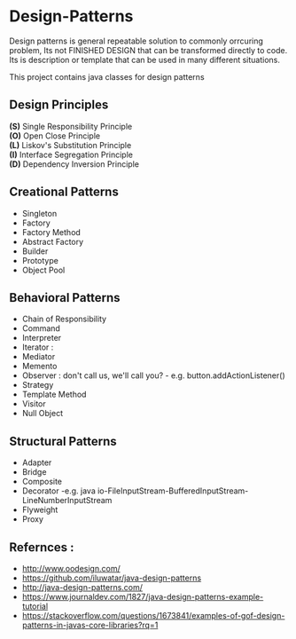 # Design-Patterns

Design patterns is general repeatable solution to commonly orrcuring problem, Its not FINISHED DESIGN that can be transformed directly to code. Its is description or template that can be used in many different situations.

This project contains java classes for design patterns

## Design Principles
  **(S)** Single Responsibility Principle  
  **(O)** Open Close Principle  
  **(L)** Liskov's Substitution Principle  
  **(I)** Interface Segregation Principle  
  **(D)** Dependency Inversion Principle    

## Creational Patterns
  - Singleton
  - Factory
  - Factory Method
  - Abstract Factory
  - Builder
  - Prototype
  - Object Pool

## Behavioral Patterns
  - Chain of Responsibility
  - Command
  - Interpreter
  - Iterator : 
  - Mediator
  - Memento
  - Observer : don't call us, we'll call you?  - e.g. button.addActionListener()
  - Strategy
  - Template Method
  - Visitor
  - Null Object

## Structural Patterns
  - Adapter
  - Bridge
  - Composite
  - Decorator  -e.g. java io-FileInputStream-BufferedInputStream-LineNumberInputStream
  - Flyweight
  - Proxy

## Refernces :
- http://www.oodesign.com/
- https://github.com/iluwatar/java-design-patterns
- http://java-design-patterns.com/
- https://www.journaldev.com/1827/java-design-patterns-example-tutorial
- https://stackoverflow.com/questions/1673841/examples-of-gof-design-patterns-in-javas-core-libraries?rq=1
